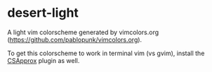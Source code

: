 # desert-light

A light vim colorscheme generated by vimcolors.org (https://github.com/pablopunk/vimcolors.org).

To get this colorscheme to work in terminal vim (vs gvim), install the [CSApprox](https://github.com/vim-scripts/CSApprox) plugin as well.

